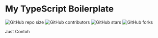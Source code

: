 # My TypeScript Boilerplate

![GitHub repo size](https://img.shields.io/github/repo-size/ItzNgga/myts-boilerplate)
![GitHub contributors](https://img.shields.io/github/contributors/ItzNgga/myts-boilerplate)
![GitHub stars](https://img.shields.io/github/stars/ItzNgga/myts-boilerplate?style=social)
![GitHub forks](https://img.shields.io/github/forks/ItzNgga/myts-boilerplate?style=social)

Just Contoh
